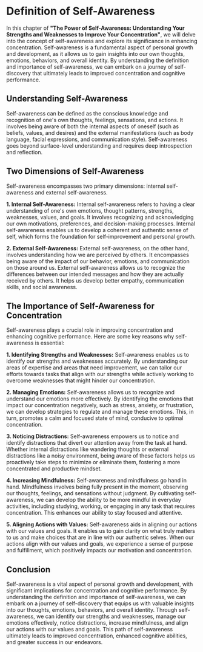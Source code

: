 Definition of Self-Awareness
=====================================

In this chapter of **"The Power of Self-Awareness: Understanding Your Strengths and Weaknesses to Improve Your Concentration"**, we will delve into the concept of self-awareness and explore its significance in enhancing concentration. Self-awareness is a fundamental aspect of personal growth and development, as it allows us to gain insights into our own thoughts, emotions, behaviors, and overall identity. By understanding the definition and importance of self-awareness, we can embark on a journey of self-discovery that ultimately leads to improved concentration and cognitive performance.

**Understanding Self-Awareness**
--------------------------------

Self-awareness can be defined as the conscious knowledge and recognition of one's own thoughts, feelings, sensations, and actions. It involves being aware of both the internal aspects of oneself (such as beliefs, values, and desires) and the external manifestations (such as body language, facial expressions, and communication style). Self-awareness goes beyond surface-level understanding and requires deep introspection and reflection.

**Two Dimensions of Self-Awareness**
------------------------------------

Self-awareness encompasses two primary dimensions: internal self-awareness and external self-awareness.

**1. Internal Self-Awareness:** Internal self-awareness refers to having a clear understanding of one's own emotions, thought patterns, strengths, weaknesses, values, and goals. It involves recognizing and acknowledging our own motivations, preferences, and decision-making processes. Internal self-awareness enables us to develop a coherent and authentic sense of self, which forms the foundation for self-improvement and personal growth.

**2. External Self-Awareness:** External self-awareness, on the other hand, involves understanding how we are perceived by others. It encompasses being aware of the impact of our behavior, emotions, and communication on those around us. External self-awareness allows us to recognize the differences between our intended messages and how they are actually received by others. It helps us develop better empathy, communication skills, and social awareness.

**The Importance of Self-Awareness for Concentration**
------------------------------------------------------

Self-awareness plays a crucial role in improving concentration and enhancing cognitive performance. Here are some key reasons why self-awareness is essential:

**1. Identifying Strengths and Weaknesses:** Self-awareness enables us to identify our strengths and weaknesses accurately. By understanding our areas of expertise and areas that need improvement, we can tailor our efforts towards tasks that align with our strengths while actively working to overcome weaknesses that might hinder our concentration.

**2. Managing Emotions:** Self-awareness allows us to recognize and understand our emotions more effectively. By identifying the emotions that impact our concentration negatively, such as stress, anxiety, or frustration, we can develop strategies to regulate and manage these emotions. This, in turn, promotes a calm and focused state of mind, conducive to optimal concentration.

**3. Noticing Distractions:** Self-awareness empowers us to notice and identify distractions that divert our attention away from the task at hand. Whether internal distractions like wandering thoughts or external distractions like a noisy environment, being aware of these factors helps us proactively take steps to minimize or eliminate them, fostering a more concentrated and productive mindset.

**4. Increasing Mindfulness:** Self-awareness and mindfulness go hand in hand. Mindfulness involves being fully present in the moment, observing our thoughts, feelings, and sensations without judgment. By cultivating self-awareness, we can develop the ability to be more mindful in everyday activities, including studying, working, or engaging in any task that requires concentration. This enhances our ability to stay focused and attentive.

**5. Aligning Actions with Values:** Self-awareness aids in aligning our actions with our values and goals. It enables us to gain clarity on what truly matters to us and make choices that are in line with our authentic selves. When our actions align with our values and goals, we experience a sense of purpose and fulfillment, which positively impacts our motivation and concentration.

Conclusion
----------

Self-awareness is a vital aspect of personal growth and development, with significant implications for concentration and cognitive performance. By understanding the definition and importance of self-awareness, we can embark on a journey of self-discovery that equips us with valuable insights into our thoughts, emotions, behaviors, and overall identity. Through self-awareness, we can identify our strengths and weaknesses, manage our emotions effectively, notice distractions, increase mindfulness, and align our actions with our values and goals. This path of self-awareness ultimately leads to improved concentration, enhanced cognitive abilities, and greater success in our endeavors.

